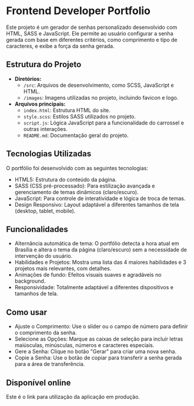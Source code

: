 # Frontend Developer Portfolio

Este projeto é um gerador de senhas personalizado desenvolvido com HTML, SASS e JavaScript. Ele permite ao usuário configurar a senha gerada com base em diferentes critérios, como comprimento e tipo de caracteres, e exibe a força da senha gerada.
## Estrutura do Projeto

- **Diretórios:**
  - `/src`: Arquivos de desenvolvimento, como SCSS, JavaScript e HTML.
  - `/images`: Imagens utilizadas no projeto, incluindo favicon e logo.
- **Arquivos principais:**
  - `index.html`: Estrutura HTML do site.
  - `style.scss`: Estilos SASS utilizados no projeto.
  - `script.js`: Lógica JavaScript para a funcionalidade do carrossel e outras interações.
  - `README.md`: Documentação geral do projeto.
## Tecnologias Utilizadas

O portfólio foi desenvolvido com as seguintes tecnologias:

- HTML5: Estrutura do conteúdo da página.
- SASS (CSS pré-processado): Para estilização avançada e gerenciamento de temas dinâmicos (claro/escuro).
- JavaScript: Para controle de interatividade e lógica de troca de temas.
- Design Responsivo: Layout adaptável a diferentes tamanhos de tela (desktop, tablet, mobile).
## Funcionalidades

- Alternância automática de tema: O portfólio detecta a hora atual em Brasília e altera o tema da página (claro/escuro) sem a necessidade de intervenção do usuário.
- Habilidades e Projetos: Mostra uma lista das 4 maiores habilidades e 3 projetos mais relevantes, com detalhes.
- Animações de fundo: Efeitos visuais suaves e agradáveis no background.
- Responsividade: Totalmente adaptável a diferentes dispositivos e tamanhos de tela.
## Como usar

- Ajuste o Comprimento: Use o slider ou o campo de número para definir o comprimento da senha.
- Selecione as Opções: Marque as caixas de seleção para incluir letras maiúsculas, minúsculas, números e caracteres especiais.
- Gere a Senha: Clique no botão "Gerar" para criar uma nova senha.
- Copie a Senha: Use o botão de copiar para transferir a senha gerada para a área de transferência.
## Disponível online
Este é o link para utilização da aplicação em produção.

```bash

```
